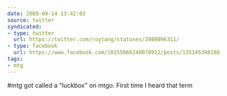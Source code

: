 ```yaml
---
date: 2009-09-14 13:42:03
source: twitter
syndicated:
- type: twitter
  url: https://twitter.com/roytang/statuses/3980096311/
- type: facebook
  url: https://www.facebook.com/10155666240078912/posts/135145398186
tags:
- mtg
---
```


#mtg got called a "luckbox" on mtgo. First time I heard that term